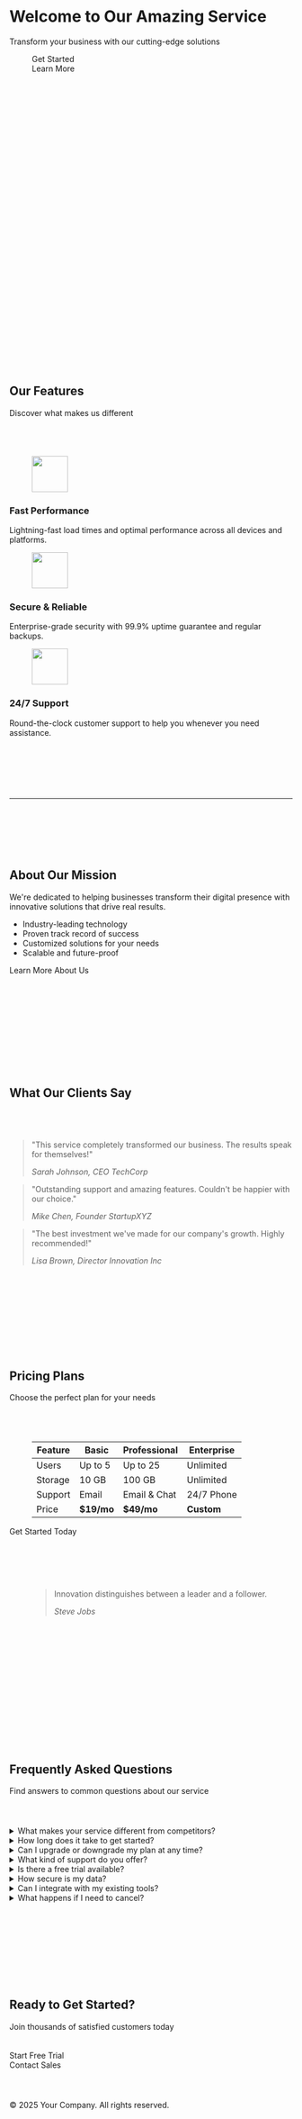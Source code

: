 <!-- wp:cover {"url":"https://images.unsplash.com/photo-1517180102446-f3ece451e9d8","dimRatio":50,"minHeight":600,"align":"full"} -->
<div class="wp-block-cover alignfull" style="min-height:600px"><img class="wp-block-cover__image-background" alt="" src="https://images.unsplash.com/photo-1517180102446-f3ece451e9d8" data-object-fit="cover"/><span aria-hidden="true" class="wp-block-cover__background has-background-dim"></span><div class="wp-block-cover__inner-container"><!-- wp:heading {"textAlign":"center","level":1,"textColor":"white","fontSize":"huge"} -->
<h1 class="wp-block-heading has-text-align-center has-white-color has-text-color has-huge-font-size">Welcome to Our Amazing Service</h1>
<!-- /wp:heading -->

<!-- wp:paragraph {"align":"center","textColor":"white","fontSize":"large"} -->
<p class="has-text-align-center has-white-color has-text-color has-large-font-size">Transform your business with our cutting-edge solutions</p>
<!-- /wp:paragraph -->

<!-- wp:buttons {"layout":{"type":"flex","justifyContent":"center"}} -->
<div class="wp-block-buttons"><!-- wp:button {"backgroundColor":"white","textColor":"black","style":{"spacing":{"padding":{"top":"15px","bottom":"15px","left":"40px","right":"40px"}}}} -->
<div class="wp-block-button"><a class="wp-block-button__link has-black-color has-white-background-color has-text-color has-background wp-element-button" style="padding-top:15px;padding-right:40px;padding-bottom:15px;padding-left:40px">Get Started</a></div>
<!-- /wp:button -->

<!-- wp:button {"textColor":"white","className":"is-style-outline","style":{"spacing":{"padding":{"top":"15px","bottom":"15px","left":"40px","right":"40px"}}}} -->
<div class="wp-block-button is-style-outline"><a class="wp-block-button__link has-white-color has-text-color wp-element-button" style="padding-top:15px;padding-right:40px;padding-bottom:15px;padding-left:40px">Learn More</a></div>
<!-- /wp:button --></div>
<!-- /wp:buttons --></div></div>
<!-- /wp:cover -->

<!-- wp:spacer {"height":"80px"} -->
<div style="height:80px" aria-hidden="true" class="wp-block-spacer"></div>
<!-- /wp:spacer -->

<!-- wp:group {"align":"wide"} -->
<div class="wp-block-group alignwide"><!-- wp:heading {"textAlign":"center"} -->
<h2 class="wp-block-heading has-text-align-center">Our Features</h2>
<!-- /wp:heading -->

<!-- wp:paragraph {"align":"center"} -->
<p class="has-text-align-center">Discover what makes us different</p>
<!-- /wp:paragraph -->

<!-- wp:spacer {"height":"40px"} -->
<div style="height:40px" aria-hidden="true" class="wp-block-spacer"></div>
<!-- /wp:spacer -->

<!-- wp:columns {"align":"wide"} -->
<div class="wp-block-columns alignwide"><!-- wp:column -->
<div class="wp-block-column"><!-- wp:image {"width":"64px","height":"64px","sizeSlug":"large","align":"center"} -->
<figure class="wp-block-image aligncenter size-large is-resized"><img src="https://via.placeholder.com/64x64/0073aa/ffffff?text=1" alt="" style="width:64px;height:64px"/></figure>
<!-- /wp:image -->

<!-- wp:heading {"textAlign":"center","level":3} -->
<h3 class="wp-block-heading has-text-align-center">Fast Performance</h3>
<!-- /wp:heading -->

<!-- wp:paragraph {"align":"center"} -->
<p class="has-text-align-center">Lightning-fast load times and optimal performance across all devices and platforms.</p>
<!-- /wp:paragraph --></div>
<!-- /wp:column -->

<!-- wp:column -->
<div class="wp-block-column"><!-- wp:image {"width":"64px","height":"64px","sizeSlug":"large","align":"center"} -->
<figure class="wp-block-image aligncenter size-large is-resized"><img src="https://via.placeholder.com/64x64/0073aa/ffffff?text=2" alt="" style="width:64px;height:64px"/></figure>
<!-- /wp:image -->

<!-- wp:heading {"textAlign":"center","level":3} -->
<h3 class="wp-block-heading has-text-align-center">Secure &amp; Reliable</h3>
<!-- /wp:heading -->

<!-- wp:paragraph {"align":"center"} -->
<p class="has-text-align-center">Enterprise-grade security with 99.9% uptime guarantee and regular backups.</p>
<!-- /wp:paragraph --></div>
<!-- /wp:column -->

<!-- wp:column -->
<div class="wp-block-column"><!-- wp:image {"width":"64px","height":"64px","sizeSlug":"large","align":"center"} -->
<figure class="wp-block-image aligncenter size-large is-resized"><img src="https://via.placeholder.com/64x64/0073aa/ffffff?text=3" alt="" style="width:64px;height:64px"/></figure>
<!-- /wp:image -->

<!-- wp:heading {"textAlign":"center","level":3} -->
<h3 class="wp-block-heading has-text-align-center">24/7 Support</h3>
<!-- /wp:heading -->

<!-- wp:paragraph {"align":"center"} -->
<p class="has-text-align-center">Round-the-clock customer support to help you whenever you need assistance.</p>
<!-- /wp:paragraph --></div>
<!-- /wp:column --></div>
<!-- /wp:columns --></div>
<!-- /wp:group -->

<!-- wp:spacer {"height":"80px"} -->
<div style="height:80px" aria-hidden="true" class="wp-block-spacer"></div>
<!-- /wp:spacer -->

<!-- wp:separator {"className":"is-style-wide"} -->
<hr class="wp-block-separator has-alpha-channel-opacity is-style-wide"/>
<!-- /wp:separator -->

<!-- wp:spacer {"height":"80px"} -->
<div style="height:80px" aria-hidden="true" class="wp-block-spacer"></div>
<!-- /wp:spacer -->

<!-- wp:media-text {"mediaPosition":"right","mediaType":"image","className":"alignwide"} -->
<div class="wp-block-media-text has-media-on-the-right is-stacked-on-mobile alignwide"><div class="wp-block-media-text__content"><!-- wp:heading -->
<h2 class="wp-block-heading">About Our Mission</h2>
<!-- /wp:heading -->

<!-- wp:paragraph -->
<p>We're dedicated to helping businesses transform their digital presence with innovative solutions that drive real results.</p>
<!-- /wp:paragraph -->

<!-- wp:list -->
<ul class="wp-block-list"><!-- wp:list-item -->
<li>Industry-leading technology</li>
<!-- /wp:list-item -->

<!-- wp:list-item -->
<li>Proven track record of success</li>
<!-- /wp:list-item -->

<!-- wp:list-item -->
<li>Customized solutions for your needs</li>
<!-- /wp:list-item -->

<!-- wp:list-item -->
<li>Scalable and future-proof</li>
<!-- /wp:list-item --></ul>
<!-- /wp:list -->

<!-- wp:button -->
<div class="wp-block-button"><a class="wp-block-button__link wp-element-button">Learn More About Us</a></div>
<!-- /wp:button --></div><figure class="wp-block-media-text__media"><img src="https://images.unsplash.com/photo-1551434678-e076c223a692" alt=""/></figure></div>
<!-- /wp:media-text -->

<!-- wp:spacer {"height":"80px"} -->
<div style="height:80px" aria-hidden="true" class="wp-block-spacer"></div>
<!-- /wp:spacer -->

<!-- wp:group {"align":"full","backgroundColor":"light-gray"} -->
<div class="wp-block-group alignfull has-light-gray-background-color has-background"><!-- wp:spacer {"height":"60px"} -->
<div style="height:60px" aria-hidden="true" class="wp-block-spacer"></div>
<!-- /wp:spacer -->

<!-- wp:heading {"textAlign":"center"} -->
<h2 class="wp-block-heading has-text-align-center">What Our Clients Say</h2>
<!-- /wp:heading -->

<!-- wp:spacer {"height":"40px"} -->
<div style="height:40px" aria-hidden="true" class="wp-block-spacer"></div>
<!-- /wp:spacer -->

<!-- wp:columns {"align":"wide"} -->
<div class="wp-block-columns alignwide"><!-- wp:column -->
<div class="wp-block-column"><!-- wp:quote -->
<blockquote class="wp-block-quote"><!-- wp:paragraph -->
<p>"This service completely transformed our business. The results speak for themselves!"</p>
<!-- /wp:paragraph --><cite>Sarah Johnson, CEO TechCorp</cite></blockquote>
<!-- /wp:quote --></div>
<!-- /wp:column -->

<!-- wp:column -->
<div class="wp-block-column"><!-- wp:quote -->
<blockquote class="wp-block-quote"><!-- wp:paragraph -->
<p>"Outstanding support and amazing features. Couldn't be happier with our choice."</p>
<!-- /wp:paragraph --><cite>Mike Chen, Founder StartupXYZ</cite></blockquote>
<!-- /wp:quote --></div>
<!-- /wp:column -->

<!-- wp:column -->
<div class="wp-block-column"><!-- wp:quote -->
<blockquote class="wp-block-quote"><!-- wp:paragraph -->
<p>"The best investment we've made for our company's growth. Highly recommended!"</p>
<!-- /wp:paragraph --><cite>Lisa Brown, Director Innovation Inc</cite></blockquote>
<!-- /wp:quote --></div>
<!-- /wp:column --></div>
<!-- /wp:columns -->

<!-- wp:spacer {"height":"60px"} -->
<div style="height:60px" aria-hidden="true" class="wp-block-spacer"></div>
<!-- /wp:spacer --></div>
<!-- /wp:group -->

<!-- wp:spacer {"height":"80px"} -->
<div style="height:80px" aria-hidden="true" class="wp-block-spacer"></div>
<!-- /wp:spacer -->

<!-- wp:heading {"textAlign":"center"} -->
<h2 class="wp-block-heading has-text-align-center">Pricing Plans</h2>
<!-- /wp:heading -->

<!-- wp:paragraph {"align":"center"} -->
<p class="has-text-align-center">Choose the perfect plan for your needs</p>
<!-- /wp:paragraph -->

<!-- wp:spacer {"height":"40px"} -->
<div style="height:40px" aria-hidden="true" class="wp-block-spacer"></div>
<!-- /wp:spacer -->

<!-- wp:table {"hasFixedLayout":false,"className":"is-style-stripes"} -->
<figure class="wp-block-table is-style-stripes"><table><thead><tr><th>Feature</th><th>Basic</th><th>Professional</th><th>Enterprise</th></tr></thead><tbody><tr><td>Users</td><td>Up to 5</td><td>Up to 25</td><td>Unlimited</td></tr><tr><td>Storage</td><td>10 GB</td><td>100 GB</td><td>Unlimited</td></tr><tr><td>Support</td><td>Email</td><td>Email &amp; Chat</td><td>24/7 Phone</td></tr><tr><td>Price</td><td><strong>$19/mo</strong></td><td><strong>$49/mo</strong></td><td><strong>Custom</strong></td></tr></tbody></table></figure>
<!-- /wp:table -->

<!-- wp:buttons {"layout":{"type":"flex","justifyContent":"center"}} -->
<div class="wp-block-buttons"><!-- wp:button -->
<div class="wp-block-button"><a class="wp-block-button__link wp-element-button">Get Started Today</a></div>
<!-- /wp:button --></div>
<!-- /wp:buttons -->

<!-- wp:spacer {"height":"80px"} -->
<div style="height:80px" aria-hidden="true" class="wp-block-spacer"></div>
<!-- /wp:spacer -->

<!-- wp:pullquote -->
<figure class="wp-block-pullquote"><blockquote><p>Innovation distinguishes between a leader and a follower.</p><cite>Steve Jobs</cite></blockquote></figure>
<!-- /wp:pullquote -->

<!-- wp:spacer {"height":"80px"} -->
<div style="height:80px" aria-hidden="true" class="wp-block-spacer"></div>
<!-- /wp:spacer -->

<!-- wp:gallery {"columns":3,"linkTo":"none"} -->
<figure class="wp-block-gallery has-nested-images columns-3 is-cropped"><!-- wp:image -->
<figure class="wp-block-image"><img src="https://images.unsplash.com/photo-1497366216548-37526070297c" alt=""/></figure>
<!-- /wp:image -->

<!-- wp:image -->
<figure class="wp-block-image"><img src="https://images.unsplash.com/photo-1497366811353-6870744d04b2" alt=""/></figure>
<!-- /wp:image -->

<!-- wp:image -->
<figure class="wp-block-image"><img src="https://images.unsplash.com/photo-1497366754035-f200968a6e72" alt=""/></figure>
<!-- /wp:image --></figure>
<!-- /wp:gallery -->

<!-- wp:spacer {"height":"80px"} -->
<div style="height:80px" aria-hidden="true" class="wp-block-spacer"></div>
<!-- /wp:spacer -->

<!-- wp:group {"align":"wide"} -->
<div class="wp-block-group alignwide"><!-- wp:heading {"textAlign":"center"} -->
<h2 class="wp-block-heading has-text-align-center">Frequently Asked Questions</h2>
<!-- /wp:heading -->

<!-- wp:paragraph {"align":"center"} -->
<p class="has-text-align-center">Find answers to common questions about our service</p>
<!-- /wp:paragraph -->

<!-- wp:spacer {"height":"40px"} -->
<div style="height:40px" aria-hidden="true" class="wp-block-spacer"></div>
<!-- /wp:spacer -->

<!-- wp:group {"layout":{"type":"constrained","contentSize":"800px"}} -->
<div class="wp-block-group"><!-- wp:details -->
<details class="wp-block-details"><summary>What makes your service different from competitors?</summary><!-- wp:paragraph -->
<p>Our service stands out through our combination of cutting-edge technology, exceptional customer support, and proven results. We offer personalized solutions tailored to each client's specific needs, backed by our industry-leading uptime guarantee and comprehensive security measures. Our dedicated team works closely with you to ensure your success.</p>
<!-- /wp:paragraph --></details>
<!-- /wp:details -->

<!-- wp:details -->
<details class="wp-block-details"><summary>How long does it take to get started?</summary><!-- wp:paragraph -->
<p>Getting started is quick and easy! Most clients are up and running within 24 hours of signing up. Our onboarding process includes a personalized setup call, migration assistance if needed, and comprehensive training materials. For Enterprise clients, we provide white-glove onboarding with a dedicated success manager.</p>
<!-- /wp:paragraph --></details>
<!-- /wp:details -->

<!-- wp:details -->
<details class="wp-block-details"><summary>Can I upgrade or downgrade my plan at any time?</summary><!-- wp:paragraph -->
<p>Absolutely! We understand that your needs may change over time. You can upgrade or downgrade your plan at any moment through your account dashboard. Upgrades take effect immediately, while downgrades will be applied at the start of your next billing cycle. No long-term contracts or penalties.</p>
<!-- /wp:paragraph --></details>
<!-- /wp:details -->

<!-- wp:details -->
<details class="wp-block-details"><summary>What kind of support do you offer?</summary><!-- wp:paragraph -->
<p>We provide comprehensive support across all plans. Basic plans include email support with 24-hour response time. Professional plans add live chat support during business hours. Enterprise clients receive 24/7 phone support, a dedicated account manager, and priority response times. We also maintain extensive documentation and video tutorials.</p>
<!-- /wp:paragraph --></details>
<!-- /wp:details -->

<!-- wp:details -->
<details class="wp-block-details"><summary>Is there a free trial available?</summary><!-- wp:paragraph -->
<p>Yes! We offer a 14-day free trial for all new customers. No credit card required to start. During the trial, you'll have access to all Professional plan features, allowing you to fully experience our platform. Our team is available to help you make the most of your trial period.</p>
<!-- /wp:paragraph --></details>
<!-- /wp:details -->

<!-- wp:details -->
<details class="wp-block-details"><summary>How secure is my data?</summary><!-- wp:paragraph -->
<p>Security is our top priority. We use enterprise-grade encryption for all data in transit and at rest. Our infrastructure is hosted in SOC 2 certified data centers with redundant backups across multiple geographic locations. We conduct regular security audits and penetration testing. Additionally, we're GDPR compliant and offer data residency options for Enterprise clients.</p>
<!-- /wp:paragraph --></details>
<!-- /wp:details -->

<!-- wp:details -->
<details class="wp-block-details"><summary>Can I integrate with my existing tools?</summary><!-- wp:paragraph -->
<p>Yes! We offer extensive integration capabilities through our REST API and pre-built connectors for popular tools like Salesforce, HubSpot, Slack, Microsoft Teams, and more. Our Zapier integration enables connections with over 3,000 additional apps. Enterprise plans include custom integration support from our development team.</p>
<!-- /wp:paragraph --></details>
<!-- /wp:details -->

<!-- wp:details -->
<details class="wp-block-details"><summary>What happens if I need to cancel?</summary><!-- wp:paragraph -->
<p>We hope you'll love our service, but if you need to cancel, you can do so at any time from your account settings. There are no cancellation fees or penalties. You'll retain access until the end of your current billing period, and we provide easy data export tools to ensure you can take your information with you.</p>
<!-- /wp:paragraph --></details>
<!-- /wp:details --></div>
<!-- /wp:group --></div>
<!-- /wp:group -->

<!-- wp:spacer {"height":"80px"} -->
<div style="height:80px" aria-hidden="true" class="wp-block-spacer"></div>
<!-- /wp:spacer -->

<!-- wp:group {"align":"full","backgroundColor":"black","textColor":"white"} -->
<div class="wp-block-group alignfull has-white-color has-black-background-color has-text-color has-background"><!-- wp:spacer {"height":"60px"} -->
<div style="height:60px" aria-hidden="true" class="wp-block-spacer"></div>
<!-- /wp:spacer -->

<!-- wp:heading {"textAlign":"center","textColor":"white"} -->
<h2 class="wp-block-heading has-text-align-center has-white-color has-text-color">Ready to Get Started?</h2>
<!-- /wp:heading -->

<!-- wp:paragraph {"align":"center","textColor":"white"} -->
<p class="has-text-align-center has-white-color has-text-color">Join thousands of satisfied customers today</p>
<!-- /wp:paragraph -->

<!-- wp:spacer {"height":"20px"} -->
<div style="height:20px" aria-hidden="true" class="wp-block-spacer"></div>
<!-- /wp:spacer -->

<!-- wp:buttons {"layout":{"type":"flex","justifyContent":"center"}} -->
<div class="wp-block-buttons"><!-- wp:button {"backgroundColor":"white","textColor":"black"} -->
<div class="wp-block-button"><a class="wp-block-button__link has-black-color has-white-background-color has-text-color has-background wp-element-button">Start Free Trial</a></div>
<!-- /wp:button -->

<!-- wp:button {"textColor":"white","className":"is-style-outline"} -->
<div class="wp-block-button is-style-outline"><a class="wp-block-button__link has-white-color has-text-color wp-element-button">Contact Sales</a></div>
<!-- /wp:button --></div>
<!-- /wp:buttons -->

<!-- wp:spacer {"height":"40px"} -->
<div style="height:40px" aria-hidden="true" class="wp-block-spacer"></div>
<!-- /wp:spacer -->

<!-- wp:social-links {"iconColor":"white","iconColorValue":"#ffffff","className":"is-style-logos-only","layout":{"type":"flex","justifyContent":"center"}} -->
<ul class="wp-block-social-links has-icon-color is-style-logos-only"><!-- wp:social-link {"url":"https://facebook.com","service":"facebook"} /-->

<!-- wp:social-link {"url":"https://twitter.com","service":"twitter"} /-->

<!-- wp:social-link {"url":"https://instagram.com","service":"instagram"} /-->

<!-- wp:social-link {"url":"https://linkedin.com","service":"linkedin"} /--></ul>
<!-- /wp:social-links -->

<!-- wp:paragraph {"align":"center","textColor":"white","fontSize":"small"} -->
<p class="has-text-align-center has-white-color has-text-color has-small-font-size">© 2025 Your Company. All rights reserved.</p>
<!-- /wp:paragraph -->

<!-- wp:spacer {"height":"40px"} -->
<div style="height:40px" aria-hidden="true" class="wp-block-spacer"></div>
<!-- /wp:spacer --></div>
<!-- /wp:group -->
